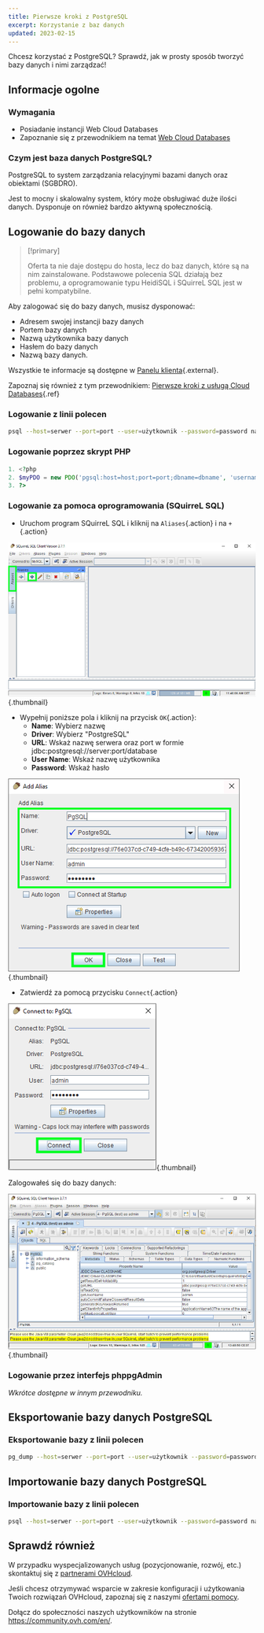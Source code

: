 ```yaml
---
title: Pierwsze kroki z PostgreSQL
excerpt: Korzystanie z baz danych
updated: 2023-02-15
---
```


Chcesz korzystać z PostgreSQL? Sprawdź, jak w prosty sposób tworzyć bazy danych i nimi zarządzać!

## Informacje ogolne

### Wymagania

- Posiadanie instancji Web Cloud Databases
- Zapoznanie się z przewodnikiem na temat [Web Cloud Databases](/pages/web_cloud/web_cloud_databases/starting_with_clouddb)

### Czym jest baza danych PostgreSQL?
PostgreSQL to system zarządzania relacyjnymi bazami danych oraz obiektami (SGBDRO).

Jest to mocny i skalowalny system, który może obsługiwać duże ilości danych. Dysponuje on również bardzo aktywną społecznością.

## Logowanie do bazy danych

> [!primary]
>
> Oferta ta nie daje dostępu do hosta, lecz do baz danych, które są na nim zainstalowane. Podstawowe polecenia SQL działają bez problemu, a oprogramowanie typu HeidiSQL i SQuirreL SQL jest w pełni kompatybilne.
> 

Aby zalogować się do bazy danych, musisz dysponować:

- Adresem swojej instancji bazy danych
- Portem bazy danych
- Nazwą użytkownika bazy danych
- Hasłem do bazy danych
- Nazwą bazy danych.

Wszystkie te informacje są dostępne w [Panelu klienta](https://www.ovh.com/manager/web/){.external}.

Zapoznaj się również z tym przewodnikiem: [Pierwsze kroki z usługą Cloud Databases](/pages/web_cloud/web_cloud_databases/starting_with_clouddb){.ref}

### Logowanie z linii polecen

```bash
psql --host=serwer --port=port --user=użytkownik --password=password nazwa_bazy
```

### Logowanie poprzez skrypt PHP

```php
1. <?php
2. $myPDO = new PDO('pgsql:host=host;port=port;dbname=dbname', 'username', 'password');
3. ?>
```

### Logowanie za pomoca oprogramowania (SQuirreL SQL)
- Uruchom program SQuirreL SQL i kliknij na `Aliases`{.action} i na `+`{.action}

![launch SQuirreL SQL](images/aliases.png){.thumbnail}

- Wypełnij poniższe pola i kliknij na przycisk `OK`{.action}:
    - **Name**: Wybierz nazwę
    - **Driver**: Wybierz "PostgreSQL"
    - **URL**: Wskaż nazwę serwera oraz port w formie jdbc:postgresql://server:port/database
    - **User Name**: Wskaż nazwę użytkownika
    - **Password**: Wskaż hasło

![config connection](images/add-alias-pgsql.png){.thumbnail}

- Zatwierdź za pomocą przycisku `Connect`{.action}

![valid connection](images/connect-to-pgsql.png){.thumbnail}

Zalogowałeś się do bazy danych:

![config connection](images/general-dashboard-pgsql.png){.thumbnail}

### Logowanie przez interfejs phppgAdmin
*Wkrótce dostępne w innym przewodniku.*

## Eksportowanie bazy danych PostgreSQL

### Eksportowanie bazy z linii polecen

```bash
pg_dump --host=serwer --port=port --user=użytkownik --password=password nazwa_bazy > nazwa_bazy.sql
```

## Importowanie bazy danych PostgreSQL

### Importowanie bazy z linii polecen

```bash
psql --host=serwer --port=port --user=użytkownik --password=password nazwa_bazy < nazwa_bazy.sql
```

## Sprawdź również

W przypadku wyspecjalizowanych usług (pozycjonowanie, rozwój, etc.) skontaktuj się z [partnerami OVHcloud](/links/partner).

Jeśli chcesz otrzymywać wsparcie w zakresie konfiguracji i użytkowania Twoich rozwiązań OVHcloud, zapoznaj się z naszymi [ofertami pomocy](/links/support).

Dołącz do społeczności naszych użytkowników na stronie <https://community.ovh.com/en/>.